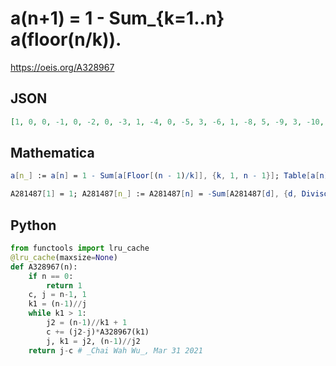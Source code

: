 # a\(n\+1\) \= 1 \- Sum\_\{k\=1\.\.n\} a\(floor\(n/k\)\)\.
https://oeis.org/A328967
## JSON
```JSON
[1, 0, 0, -1, 0, -2, 0, -3, 1, -4, 0, -5, 3, -6, 1, -8, 5, -9, 3, -10, 8, -13, 4, -14, 15, -16, 7, -21, 15, -22, 14, -23, 27, -28, 14, -32, 32, -33, 20, -42, 41, -43, 32, -44, 50, -57, 33, -58, 71, -61, 46, -75, 70, -76, 59, -82, 98, -95, 62, -96, 117, -97, 81, -122, 131]
```
## Mathematica
```Mathematica
a[n_] := a[n] = 1 - Sum[a[Floor[(n - 1)/k]], {k, 1, n - 1}]; Table[a[n], {n, 1, 65}]
```
```Mathematica
A281487[1] = 1; A281487[n_] := A281487[n] = -Sum[A281487[d], {d, Divisors[n - 1]}]; Table[A281487[n], {n, 1, 65}] // Accumulate
```
## Python
```Python
from functools import lru_cache
@lru_cache(maxsize=None)
def A328967(n):
    if n == 0:
        return 1
    c, j = n-1, 1
    k1 = (n-1)//j
    while k1 > 1:
        j2 = (n-1)//k1 + 1
        c += (j2-j)*A328967(k1)
        j, k1 = j2, (n-1)//j2
    return j-c # _Chai Wah Wu_, Mar 31 2021
```
